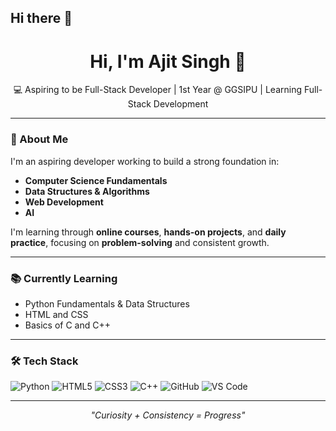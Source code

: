 ## Hi there 👋<!-- Title -->
<h1 align="center">Hi, I'm Ajit Singh 👋</h1>
<p align="center">💻 Aspiring to be Full-Stack Developer | 1st Year @ GGSIPU | Learning Full-Stack Development</p>

---

### 🌟 About Me  
I'm an aspiring developer working to build a strong foundation in:  
- **Computer Science Fundamentals**  
- **Data Structures & Algorithms**  
- **Web Development**
- **AI**

I'm learning through **online courses**, **hands-on projects**, and **daily practice**, focusing on **problem-solving** and consistent growth.

---

### 📚 Currently Learning  
- Python Fundamentals & Data Structures  
- HTML and CSS  
- Basics of C and C++

---

### 🛠️ Tech Stack  
![Python](https://img.shields.io/badge/Python-3670A0?style=flat&logo=python&logoColor=white)
![HTML5](https://img.shields.io/badge/HTML5-E34F26?style=flat&logo=html5&logoColor=white)
![CSS3](https://img.shields.io/badge/CSS3-1572B6?style=flat&logo=css3&logoColor=white)
![C++](https://img.shields.io/badge/C++-00599C?style=flat&logo=cplusplus&logoColor=white)
![GitHub](https://img.shields.io/badge/GitHub-181717?style=flat&logo=github)
![VS Code](https://img.shields.io/badge/VS_Code-007ACC?style=flat&logo=visual-studio-code)

---
<!--
### 🚀 Project Highlight  
- **[Cybersecurity Awareness Site](#)**  
  A basic awareness website focused on online safety and digital best practices.

---

### 📈 GitHub Stats  
<p align="center">
  <img src="https://github-readme-stats.vercel.app/api?username=PrabhnoorSingh-IITM&show_icons=true&hide_title=true&count_private=true&theme=radical" height="150"/>
  <img src="https://github-readme-streak-stats.herokuapp.com?user=PrabhnoorSingh-IITM&theme=radical&hide_border=true" height="150"/>
</p>

--->

<p align="center"><i>"Curiosity + Consistency = Progress"</i></p>
<!--
**ajit-singh07/ajit-singh07** is a ✨ _special_ ✨ repository because its `README.md` (this file) appears on your GitHub profile.

Here are some ideas to get you started:

- 🔭 I’m currently working on ...
- 🌱 I’m currently learning ...
- 👯 I’m looking to collaborate on ...
- 🤔 I’m looking for help with ...
- 💬 Ask me about ...
- 📫 How to reach me: ...
- 😄 Pronouns: ...
- ⚡ Fun fact: ...
-->
